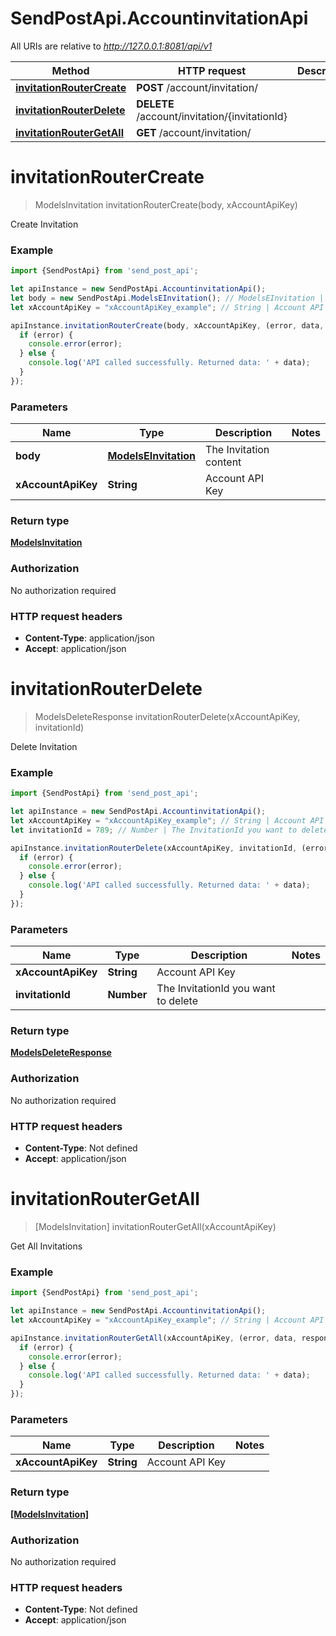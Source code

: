 # SendPostApi.AccountinvitationApi

All URIs are relative to *http://127.0.0.1:8081/api/v1*

Method | HTTP request | Description
------------- | ------------- | -------------
[**invitationRouterCreate**](AccountinvitationApi.md#invitationRouterCreate) | **POST** /account/invitation/ | 
[**invitationRouterDelete**](AccountinvitationApi.md#invitationRouterDelete) | **DELETE** /account/invitation/{invitationId} | 
[**invitationRouterGetAll**](AccountinvitationApi.md#invitationRouterGetAll) | **GET** /account/invitation/ | 

<a name="invitationRouterCreate"></a>
# **invitationRouterCreate**
> ModelsInvitation invitationRouterCreate(body, xAccountApiKey)



Create Invitation

### Example
```javascript
import {SendPostApi} from 'send_post_api';

let apiInstance = new SendPostApi.AccountinvitationApi();
let body = new SendPostApi.ModelsEInvitation(); // ModelsEInvitation | The Invitation content
let xAccountApiKey = "xAccountApiKey_example"; // String | Account API Key

apiInstance.invitationRouterCreate(body, xAccountApiKey, (error, data, response) => {
  if (error) {
    console.error(error);
  } else {
    console.log('API called successfully. Returned data: ' + data);
  }
});
```

### Parameters

Name | Type | Description  | Notes
------------- | ------------- | ------------- | -------------
 **body** | [**ModelsEInvitation**](ModelsEInvitation.md)| The Invitation content | 
 **xAccountApiKey** | **String**| Account API Key | 

### Return type

[**ModelsInvitation**](ModelsInvitation.md)

### Authorization

No authorization required

### HTTP request headers

 - **Content-Type**: application/json
 - **Accept**: application/json

<a name="invitationRouterDelete"></a>
# **invitationRouterDelete**
> ModelsDeleteResponse invitationRouterDelete(xAccountApiKey, invitationId)



Delete Invitation

### Example
```javascript
import {SendPostApi} from 'send_post_api';

let apiInstance = new SendPostApi.AccountinvitationApi();
let xAccountApiKey = "xAccountApiKey_example"; // String | Account API Key
let invitationId = 789; // Number | The InvitationId you want to delete

apiInstance.invitationRouterDelete(xAccountApiKey, invitationId, (error, data, response) => {
  if (error) {
    console.error(error);
  } else {
    console.log('API called successfully. Returned data: ' + data);
  }
});
```

### Parameters

Name | Type | Description  | Notes
------------- | ------------- | ------------- | -------------
 **xAccountApiKey** | **String**| Account API Key | 
 **invitationId** | **Number**| The InvitationId you want to delete | 

### Return type

[**ModelsDeleteResponse**](ModelsDeleteResponse.md)

### Authorization

No authorization required

### HTTP request headers

 - **Content-Type**: Not defined
 - **Accept**: application/json

<a name="invitationRouterGetAll"></a>
# **invitationRouterGetAll**
> [ModelsInvitation] invitationRouterGetAll(xAccountApiKey)



Get All Invitations

### Example
```javascript
import {SendPostApi} from 'send_post_api';

let apiInstance = new SendPostApi.AccountinvitationApi();
let xAccountApiKey = "xAccountApiKey_example"; // String | Account API Key

apiInstance.invitationRouterGetAll(xAccountApiKey, (error, data, response) => {
  if (error) {
    console.error(error);
  } else {
    console.log('API called successfully. Returned data: ' + data);
  }
});
```

### Parameters

Name | Type | Description  | Notes
------------- | ------------- | ------------- | -------------
 **xAccountApiKey** | **String**| Account API Key | 

### Return type

[**[ModelsInvitation]**](ModelsInvitation.md)

### Authorization

No authorization required

### HTTP request headers

 - **Content-Type**: Not defined
 - **Accept**: application/json

